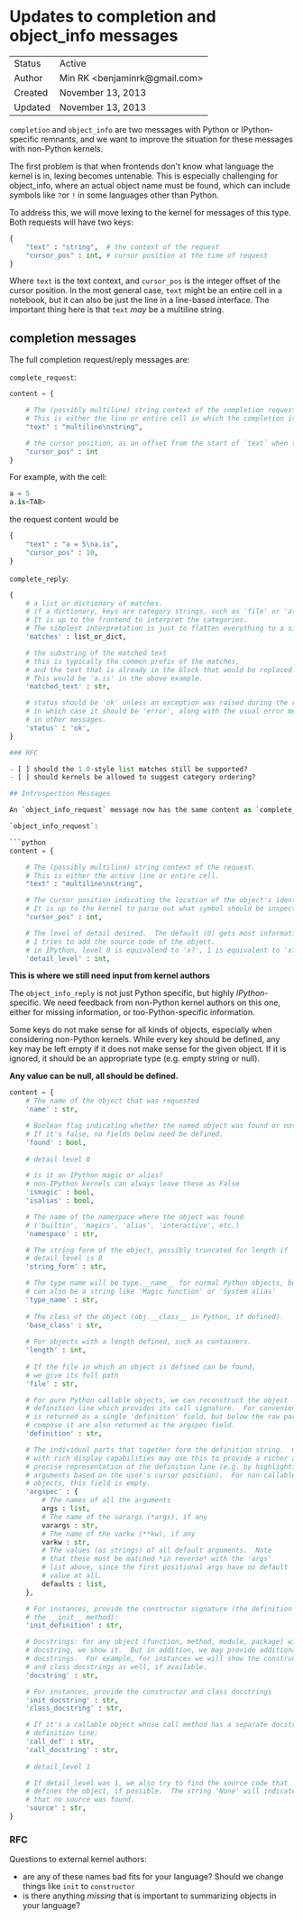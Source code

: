 # Updates to completion and object_info messages

<table>
<tr><td> Status </td><td> Active </td></tr>
<tr><td> Author </td><td> Min RK &lt;benjaminrk@gmail.com&gt;</td></tr>
<tr><td> Created </td><td> November 13, 2013</td></tr>
<tr><td> Updated </td><td> November 13, 2013</td></tr>
</table>


`completion` and `object_info` are two messages with Python or IPython-specific remnants,
and we want to improve the situation for these messages with non-Python kernels.

The first problem is that when frontends don't know what language the kernel is in,
lexing becomes untenable.
This is especially challenging for object_info, where an actual object name must be found,
which can include symbols like `?`or `!` in some languages other than Python.

To address this, we will move lexing to the kernel for messages of this type.
Both requests will have two keys:

```python
{
    "text" : "string",  # the context of the request
    "cursor_pos" : int, # cursor position at the time of request
}
```

Where `text` is the text context, and `cursor_pos` is the integer offset of the cursor position.
In the most general case, `text` might be an entire cell in a notebook,
but it can also be just the line in a line-based interface.
The important thing here is that `text` *may* be a multiline string.

## completion messages

The full completion request/reply messages are:

`complete_request`:

```python
content = {

    # The (possibly multiline) string context of the completion request.
    # This is either the line or entire cell in which the completion is being requested.
    "text" : "multiline\nstring",

    # the cursor position, as an offset from the start of `text` when the user hit TAB.
    "cursor_pos" : int
}
```

For example, with the cell:

```python
a = 5
a.is<TAB>
```

the request content would be

```python
{
    "text" : "a = 5\na.is",
    "cursor_pos" : 10,
}
```

`complete_reply`:

```python
{
    # a list or dictionary of matches.
    # if a dictionary, keys are category strings, such as 'file' or 'attributes'.
    # It is up to the frontend to interpret the categories.
    # The simplest interpretation is just to flatten everything to a single list.
    'matches' : list_or_dict,

    # the substring of the matched text
    # this is typically the common prefix of the matches,
    # and the text that is already in the block that would be replaced by the full completion.
    # This would be 'a.is' in the above example.
    'matched_text' : str,

    # status should be 'ok' unless an exception was raised during the request,
    # in which case it should be 'error', along with the usual error message content
    # in other messages.
    'status' : 'ok',
}

### RFC

- [ ] should the 1.0-style list matches still be supported?
- [ ] should kernels be allowed to suggest category ordering?

## Introspection Messages

An `object_info_request` message now has the same content as `complete_request`:

`object_info_request`:

```python
content = {

    # The (possibly multiline) string context of the request.
    # This is either the active line or entire cell.
    "text" : "multiline\nstring",

    # The cursor position indicating the location of the object's identifier.
    # It is up to the kernel to parse out what symbol should be inspected.
    "cursor_pos" : int,

    # The level of detail desired.  The default (0) gets most information about the object.
    # 1 tries to add the source code of the object.
    # in IPython, level 0 is equivalend to 'x?', 1 is equivalent to 'x??'.
    'detail_level' : int,
```

**This is where we still need input from kernel authors**

The `object_info_reply` is not just Python specific, but highly *IPython*-specific.
We need feedback from non-Python kernel authors on this one,
either for missing information, or too-Python-specific information.

Some keys do not make sense for all kinds of objects,
especially when considering non-Python kernels.
While every key should be defined, any key may be left empty
if it does not make sense for the given object.
If it is ignored, it should be an appropriate type (e.g. empty string or null).

**Any value can be null, all should be defined.**


```python
content = {
    # The name of the object that was requested
    'name' : str,

    # Boolean flag indicating whether the named object was found or not.
    # If it's false, no fields below need be defined.
    'found' : bool,
    
    # detail level 0

    # is it an IPython magic or alias?
    # non-IPython kernels can always leave these as False
    'ismagic' : bool,
    'isalias' : bool,

    # The name of the namespace where the object was found
    # ('builtin', 'magics', 'alias', 'interactive', etc.)
    'namespace' : str,

    # The string form of the object, possibly truncated for length if
    # detail_level is 0
    'string_form' : str,

    # The type name will be type.__name__ for normal Python objects, but it
    # can also be a string like 'Magic function' or 'System alias'
    'type_name' : str,
    
    # The class of the object (obj.__class__ in Python, if defined).
    'base_class' : str,
    
    # For objects with a length defined, such as containers.
    'length' : int,
    
    # If the file in which an object is defined can be found,
    # we give its full path
    'file' : str,

    # For pure Python callable objects, we can reconstruct the object
    # definition line which provides its call signature.  For convenience this
    # is returned as a single 'definition' field, but below the raw parts that
    # compose it are also returned as the argspec field.
    'definition' : str,

    # The individual parts that together form the definition string.  Clients
    # with rich display capabilities may use this to provide a richer and more
    # precise representation of the definition line (e.g. by highlighting
    # arguments based on the user's cursor position).  For non-callable
    # objects, this field is empty.
    'argspec' : { 
        # The names of all the arguments
        args : list,
        # The name of the varargs (*args), if any
        varargs : str,
        # The name of the varkw (**kw), if any
        varkw : str,
        # The values (as strings) of all default arguments.  Note
        # that these must be matched *in reverse* with the 'args'
        # list above, since the first positional args have no default
        # value at all.
        defaults : list,
    },

    # For instances, provide the constructor signature (the definition of
    # the __init__ method):
    'init_definition' : str,

    # Docstrings: for any object (function, method, module, package) with a
    # docstring, we show it.  But in addition, we may provide additional
    # docstrings.  For example, for instances we will show the constructor
    # and class docstrings as well, if available.
    'docstring' : str,

    # For instances, provide the constructor and class docstrings
    'init_docstring' : str,
    'class_docstring' : str,

    # If it's a callable object whose call method has a separate docstring and
    # definition line:
    'call_def' : str,
    'call_docstring' : str,
    
    # detail_level 1

    # If detail_level was 1, we also try to find the source code that
    # defines the object, if possible.  The string 'None' will indicate
    # that no source was found.
    'source' : str,
}
```

### RFC 

Questions to external kernel authors:

- are any of these names bad fits for your language? Should we change things like `init`
  to `constructor`
- is there anything *missing* that is important to summarizing objects in your language?